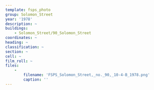 ```yaml
---
template: fsps_photo
group: Solomon_Street
year: '1978'
description: ~
buildings:
    - Solomon_Street/90_Solomon_Street
coordinates: ~
heading: ~
classification: ~
section: ~
cell: ~
film_roll: ~
files:
    -
        filename: 'FSPS_Solomon_Street,_no._90,_10-4-B_1978.png'
        caption: ''
---
```

